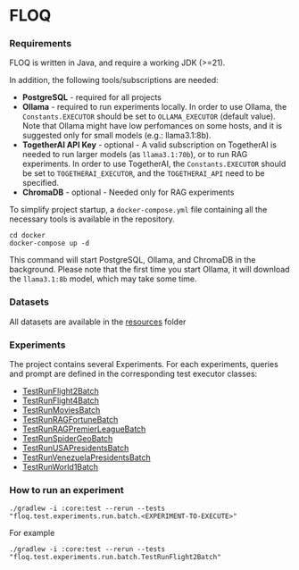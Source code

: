 # FLOQ


### Requirements
FLOQ is written in Java, and require a working JDK (>=21).

In addition, the following tools/subscriptions are needed:
- **PostgreSQL** - required for all projects
- **Ollama** - required to run experiments locally. In order to use Ollama, the `Constants.EXECUTOR` should be set to `OLLAMA_EXECUTOR` (default value). Note that Ollama might have low perfomances on some hosts, and it is suggested only for small models (e.g.: llama3.1:8b).
- **TogetherAI API Key** - optional - A valid subscription on TogetherAI is needed to run larger models (as `llama3.1:70b`), or to run RAG experiments. In order to use TogetherAI, the `Constants.EXECUTOR` should be set to `TOGETHERAI_EXECUTOR`, and the `TOGETHERAI_API` need to be specified.
- **ChromaDB** - optional - Needed only for RAG experiments

To simplify project startup, a `docker-compose.yml` file containing all the necessary tools is available in the repository.

```shell
cd docker
docker-compose up -d
```

This command will start PostgreSQL, Ollama, and ChromaDB in the background. Please note that the first time you start Ollama, it will download the `llama3.1:8b` model, which may take some time.

### Datasets
All datasets are available in the [resources](core/src/test/resources) folder

### Experiments
The project contains several Experiments. For each experiments, queries and prompt are defined in the corresponding test executor classes:
- [TestRunFlight2Batch](core/src/test/java/floq/test/experiments/run/batch/TestRunFlight2Batch.java)
- [TestRunFlight4Batch](core/src/test/java/floq/test/experiments/run/batch/TestRunFlight4Batch.java)
- [TestRunMoviesBatch](core/src/test/java/floq/test/experiments/run/batch/TestRunMoviesBatch.java)
- [TestRunRAGFortuneBatch](core/src/test/java/floq/test/experiments/run/batch/TestRunRAGFortuneBatch.java)
- [TestRunRAGPremierLeagueBatch](core/src/test/java/floq/test/experiments/run/batch/TestRunRAGPremierLeagueBatch.java)
- [TestRunSpiderGeoBatch](core/src/test/java/floq/test/experiments/run/batch/TestRunSpiderGeoBatch.java)
- [TestRunUSAPresidentsBatch](core/src/test/java/floq/test/experiments/run/batch/TestRunUSAPresidentsBatch.java)
- [TestRunVenezuelaPresidentsBatch](core/src/test/java/floq/test/experiments/run/batch/TestRunVenezuelaPresidentsBatch.java)
- [TestRunWorld1Batch](core/src/test/java/floq/test/experiments/run/batch/TestRunWorld1Batch.java)

### How to run an experiment

`./gradlew -i :core:test --rerun --tests "floq.test.experiments.run.batch.<EXPERIMENT-TO-EXECUTE>"`

For example

`./gradlew -i :core:test --rerun --tests "floq.test.experiments.run.batch.TestRunFlight2Batch"`
